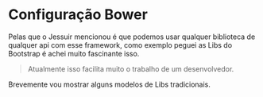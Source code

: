# Configuração Bower

Pelas que o Jessuir mencionou é que podemos usar qualquer biblioteca de qualquer api com esse framework, como exemplo peguei as Libs do Bootstrap é achei muito fascinante isso.

> Atualmente isso facilita muito o trabalho de um desenvolvedor.

Brevemente vou mostrar alguns modelos de Libs tradicionais.
